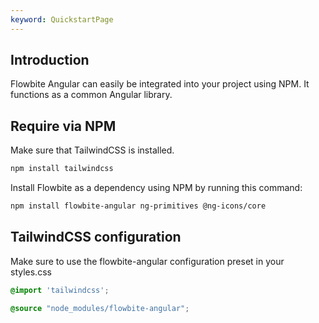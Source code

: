```yaml
---
keyword: QuickstartPage
---
```


## Introduction

Flowbite Angular can easily be integrated into your project using NPM. It functions as a common
Angular library.

## Require via NPM

Make sure that TailwindCSS is installed.

```bash
npm install tailwindcss
```

Install Flowbite as a dependency using NPM by running this command:

```bash
npm install flowbite-angular ng-primitives @ng-icons/core
```

## TailwindCSS configuration

Make sure to use the flowbite-angular configuration preset in your styles.css

```css
@import 'tailwindcss';

@source "node_modules/flowbite-angular";
```
